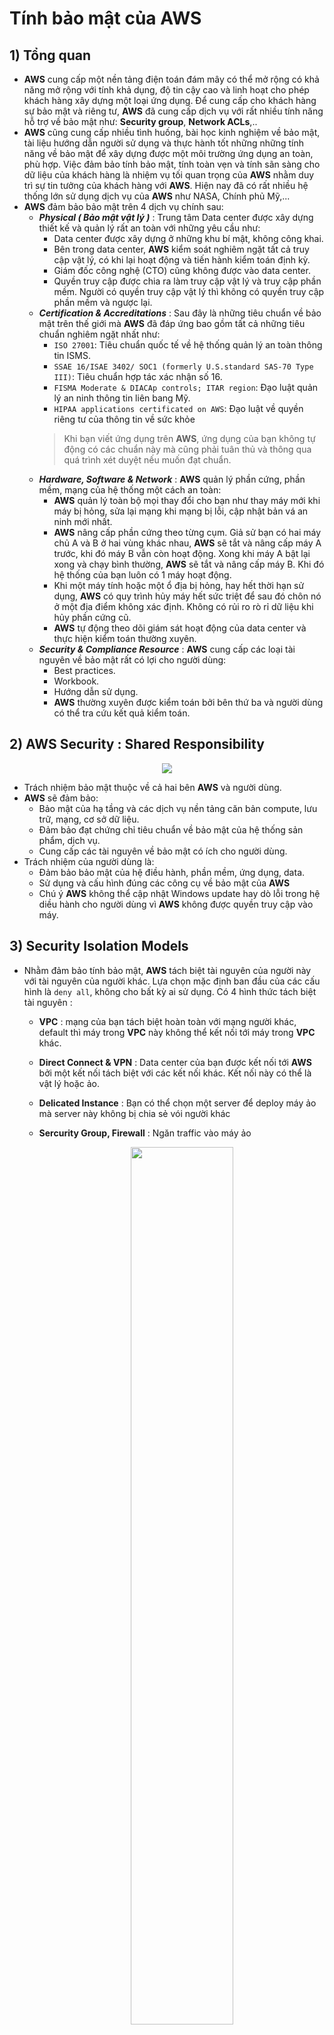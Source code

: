 # Tính bảo mật của AWS
## **1) Tổng quan**
- **AWS** cung cấp một nền tảng điện toán đám mây có thể mở rộng có khả năng mở rộng với tính khả dụng, độ tin cậy cao và linh hoạt cho phép khách hàng xây dựng một loại ứng dụng. Để cung cấp cho khách hàng sự bảo mật và riêng tư, **AWS** đã cung cấp dịch vụ với rất nhiều tính năng hỗ trợ về bảo mật như: **Security group**, **Network ACLs**,.. 
- **AWS** cũng cung cấp nhiều tình huống, bài học kinh nghiệm về bảo mật, tài liệu hướng dẫn người sử dụng và thực hành tốt những những tính năng về bảo mật để xây dựng được một môi trường ứng dụng an toàn, phù hợp. Việc đảm bảo tính bảo mật, tính toàn vẹn và tính sãn sàng cho dữ liệu của khách hàng là nhiệm vụ tối quan trọng của **AWS** nhằm duy trì sự tin tưởng của khách hàng với **AWS**. Hiện nay đã có rất nhiều hệ thống lớn sử dụng dịch vụ của **AWS** như NASA, Chính phủ Mỹ,...
- **AWS** đảm bảo bảo mật trên 4 dịch vụ chính sau:
    - ***Physical ( Bảo mật vật lý )*** : Trung tâm Data center được xây dựng thiết kế và quản lý rất an toàn với những yêu cầu như:
        - Data center được xây dựng ở những khu bí mật, không công khai.
        - Bên trong data center, **AWS** kiểm soát nghiêm ngặt tất cả truy cập vật lý, có khi lại hoạt động và tiến hành kiểm toán định kỳ.
        - Giám đốc công nghệ (CTO) cũng không được vào data center.
        - Quyền truy cập được chia ra làm truy cập vật lý và truy cập phần mềm. Người có quyền truy cập vật lý thì không có quyền truy cập phần mềm và ngược lại.
    - ***Certification & Accreditations*** : Sau đây là những tiêu chuẩn về bảo mật trên thế giới mà **AWS** đã đáp ứng bao gồm tất cả những tiêu chuẩn nghiêm ngặt nhất như:
        - `ISO 27001`: Tiêu chuẩn quốc tế về hệ thống quản lý an toàn thông tin ISMS.
        - `SSAE 16/ISAE 3402/ SOC1 (formerly U.S.standard SAS-70 Type III)`: Tiêu chuẩn hợp tác xác nhận số 16.
        - `FISMA Moderate & DIACAp controls; ITAR region`: Đạo luật quản lý an ninh thông tin liên bang Mỹ.
        - `HIPAA applications certificated on AWS`: Đạo luật về quyền riêng tư của thông tin về sức khỏe
        > Khi bạn viết ứng dụng trên **AWS**, ứng dụng của bạn không tự động có các chuẩn này mà cũng phải tuân thủ và thông qua quá trình xét duyệt nếu muốn đạt chuẩn.
    - ***Hardware, Software & Network*** : **AWS** quản lý phần cứng, phần mềm, mạng của hệ thống một cách an toàn:
        - **AWS** quản lý toàn bộ mọi thay đổi cho bạn như thay máy mới khi máy bị hỏng, sửa lại mạng khi mạng bị lỗi, cập nhật bản vá an ninh mới nhất.
        - **AWS** nâng cấp phần cứng theo từng cụm. Giả sử bạn có hai máy chủ A và B ở hai vùng khác nhau, **AWS** sẽ tắt và nâng cấp máy A trước, khi đó máy B vẫn còn hoạt động. Xong khi máy A bật lại xong và chạy bình thường, **AWS** sẽ tắt và nâng cấp máy B. Khi đó hệ thống của bạn luôn có 1 máy hoạt động.
        - Khi một máy tính hoặc một ổ địa bị hỏng, hay hết thời hạn sử dụng, **AWS** có quy trình hủy máy hết sức triệt để sau đó chôn nó ở một địa điểm không xác định. Không có rủi ro rò rỉ dữ liệu khi hủy phần cứng cũ.
        - **AWS** tự động theo dõi giám sát hoạt động của data center và thực hiện kiểm toán thường xuyên.
    - ***Security & Compliance Resource*** : **AWS** cung cấp các loại tài nguyên về bảo mật rất có lợi cho người dùng:
        - Best practices.
        - Workbook.
        - Hướng dẫn sử dụng.
        - **AWS** thường xuyên được kiểm toán bởi bên thứ ba và người dùng có thể tra cứu kết quả kiểm toán.
## **2) AWS Security : Shared Responsibility**
<p align=center><img src=https://i.imgur.com/n7p3Uq2.png></p>

- Trách nhiệm bảo mật thuộc về cả hai bên **AWS** và người dùng.
- **AWS** sẽ đảm bảo:
    - Bảo mật của hạ tầng và các dịch vụ nền tảng căn bản compute, lưu trữ, mạng, cơ sở dữ liệu.
    - Đảm bảo đạt chứng chỉ tiêu chuẩn về bảo mật của hệ thống sản phẩm, dịch vụ.
    - Cung cấp các tài nguyên về bảo mật có ích cho người dùng.
- Trách nhiệm của người dùng là:
    - Đảm bảo bảo mật của hệ điều hành, phần mềm, ứng dụng, data.
    - Sử dụng và cấu hình đúng các công cụ về bảo mật của **AWS**
    - Chú ý **AWS** không thể cập nhật Windows update hay dò lỗi trong hệ diều hành cho người dùng vì **AWS** không được quyền truy cập vào máy.
## **3) Security Isolation Models**
- Nhằm đảm bảo tính bảo mật, **AWS** tách biệt tài nguyên của người này với tài nguyên của người khác. Lựa chọn mặc định ban đầu của các cấu hình là `deny all`, không cho bất kỳ ai sử dụng. Có 4 hình thức tách biệt tài nguyên :
    - **VPC** : mạng của bạn tách biệt hoàn toàn với mạng người khác, default thì máy trong **VPC** này không thể kết nối tới máy trong **VPC** khác.
    - **Direct Connect & VPN** : Data center của bạn được kết nối tới **AWS** bởi một kết nối tách biệt với các kết nối khác. Kết nối này có thể là vật lý hoặc ảo.
    - **Delicated Instance** : Bạn có thể chọn một server để deploy máy ảo mà server này không bị chia sẻ vói người khác
    - **Sercurity Group, Firewall** : Ngăn traffic vào máy ảo

        <p align=center><img src=https://i.imgur.com/cMJ27yo.png width=60%></p>

        - Hình vẽ trên mô tả cách dùng **Security Group**, giống **Firewall** nó có thể chặn lưu lượng dữ liệu và chỉ cho phép dữ liệu vào từ một cổng xác định qua các dải IP, địa chỉ định danh xác định.
- Người dùng có thể quản lý tài khoản và truy cập trên **AWS** bằng cách cách sau :
    - **AWS Master Account** : chính là tài khoản `root` để sử dụng **AWS**, tài khoản này có thể làm mọi thứ, theo kinh nghiệm là không nên sử dụng tài khoản này.
    - **Multi-Factor Authentication** : Khi đăng nhập phải nhập thêm `OTP` từ thiết bị di động, nên sử dụng **MFA** trong trường hợp có yêu cầu an toàn cao.
    - **Consolidate Billing** : Một tài khoản trả cho các tài khoản con của nó.
    - **Invoice Billing** : Hằng tháng **AWS** sẽ gửi bill với đầy đủ thông tin về dịch vụ, thời gian sử dụng, số tiền,.. về email. 
